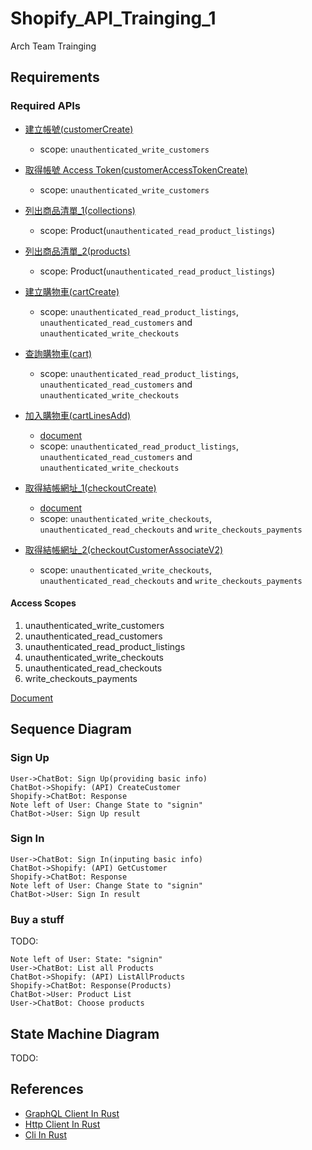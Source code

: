 # Shopify_API_Trainging_1

<!-- [![Github actions Status](https://github.com/graphql-rust/graphql-client/workflows/CI/badge.svg?branch=main&event=push)](https://github.com/graphql-rust/graphql-client/actions) -->

Arch Team Trainging

## Requirements

### Required APIs

- [建立帳號(customerCreate)](https://shopify.dev/api/storefront/2022-10/mutations/customerCreate)
  - scope: `unauthenticated_write_customers`

- [取得帳號 Access Token(customerAccessTokenCreate)](https://shopify.dev/api/storefront/2022-10/mutations/customerAccessTokenCreate)
  - scope: `unauthenticated_write_customers`

- [列出商品清單_1(collections)](https://shopify.dev/api/storefront/2022-10/queries/collections)
  - scope: Product(`unauthenticated_read_product_listings`)

- [列出商品清單_2(products)](https://shopify.dev/api/storefront/2022-04/queries/products)
  - scope: Product(`unauthenticated_read_product_listings`)

- [建立購物車(cartCreate)](https://shopify.dev/api/storefront/2022-10/mutations/cartCreate)
  - scope: `unauthenticated_read_product_listings`, `unauthenticated_read_customers` and `unauthenticated_write_checkouts`

- [查詢購物車(cart)](https://shopify.dev/api/storefront/2022-10/queries/cart)
  - scope: `unauthenticated_read_product_listings`, `unauthenticated_read_customers` and `unauthenticated_write_checkouts`

- [加入購物車(cartLinesAdd)](https://shopify.dev/api/storefront/2022-10/mutations/cartLinesAdd)
  - [document](https://shopify.dev/custom-storefronts/cart/manage)
  - scope: `unauthenticated_read_product_listings`, `unauthenticated_read_customers` and `unauthenticated_write_checkouts`

- [取得結帳網址_1(checkoutCreate)](https://shopify.dev/api/storefront/2022-10/mutations/checkoutCreate)
  - [document](https://shopify.dev/custom-storefronts/checkout/create#requirements)
  - scope: `unauthenticated_write_checkouts`, `unauthenticated_read_checkouts` and `write_checkouts_payments`

- [取得結帳網址_2(checkoutCustomerAssociateV2)](https://shopify.dev/api/storefront/2022-10/mutations/checkoutCustomerAssociateV2)
  - scope: `unauthenticated_write_checkouts`, `unauthenticated_read_checkouts` and `write_checkouts_payments`

#### Access Scopes

1. unauthenticated_write_customers
2. unauthenticated_read_customers
3. unauthenticated_read_product_listings
4. unauthenticated_write_checkouts
5. unauthenticated_read_checkouts
6. write_checkouts_payments

[Document](https://shopify.dev/api/usage/access-scopes)

## Sequence Diagram

### Sign Up

``` sequence-diagrams
User->ChatBot: Sign Up(providing basic info)
ChatBot->Shopify: (API) CreateCustomer
Shopify->ChatBot: Response
Note left of User: Change State to "signin"
ChatBot->User: Sign Up result
```

### Sign In

``` sequence-diagrams
User->ChatBot: Sign In(inputing basic info)
ChatBot->Shopify: (API) GetCustomer
Shopify->ChatBot: Response
Note left of User: Change State to "signin"
ChatBot->User: Sign In result
```

### Buy a stuff

TODO:

``` sequence-diagrams
Note left of User: State: "signin"
User->ChatBot: List all Products
ChatBot->Shopify: (API) ListAllProducts
Shopify->ChatBot: Response(Products)
ChatBot->User: Product List
User->ChatBot: Choose products
```

## State Machine Diagram

TODO:

## References

- [GraphQL Client In Rust](https://github.com/graphql-rust/graphql-client)
- [Http Client In Rust](https://github.com/seanmonstar/reqwest)
- [Cli In Rust](https://rust-cli.github.io/book/index.html)
